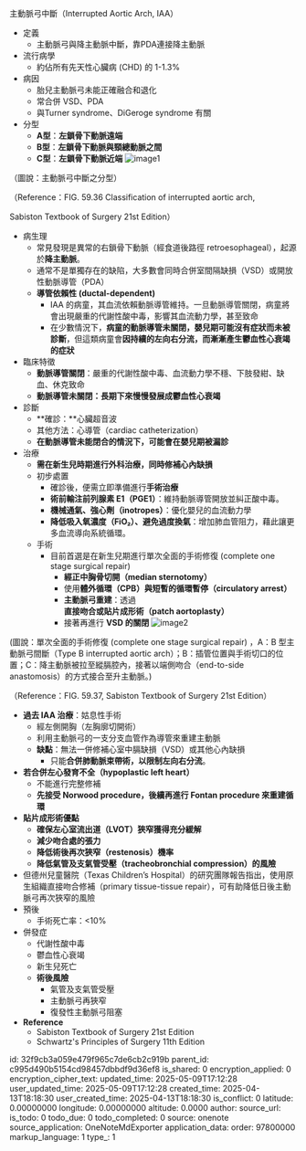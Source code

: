 主動脈弓中斷（Interrupted Aortic Arch, IAA）

- 定義
  - 主動脈弓與降主動脈中斷，靠PDA連接降主動脈
- 流行病學
  - 約佔所有先天性心臟病 (CHD) 的 1-1.3%
- 病因
  - 胎兒主動脈弓未能正確融合和退化
  - 常合併 VSD、PDA
  - 與Turner syndrome、DiGeroge syndrome 有關
- 分型
  - **A型**：**左鎖骨下動脈遠端**
  - **B型**：**左鎖骨下動脈與頸總動脈之間**
  - **C型**：**左鎖骨下動脈近端**
![image1](:/fc24bde5119a48f288fc1d22270e095d)

（圖說：主動脈弓中斷之分型）

（Reference：FIG. 59.36 Classification of interrupted aortic arch,

Sabiston Textbook of Surgery 21st Edition）
- 病生理
  - 常見發現是異常的右鎖骨下動脈（經食道後路徑 retroesophageal），起源於**降主動脈**。
  - 通常不是單獨存在的缺陷，大多數會同時合併室間隔缺損（VSD）或開放性動脈導管（PDA）
  - **導管依賴性 (ductal-dependent)**
    - IAA 的病童，其血流依賴動脈導管維持。一旦動脈導管關閉，病童將會出現嚴重的代謝性酸中毒，影響其血流動力學，甚至致命
    - 在少數情況下，**病童的動脈導管未關閉，嬰兒期可能沒有症狀而未被診斷**，但這類病童會**因持續的左向右分流，而漸漸產生鬱血性心衰竭的症狀**
- 臨床特徵
  - **動脈導管關閉**：嚴重的代謝性酸中毒、血流動力學不穩、下肢發紺、缺血、休克致命
  - **動脈導管未關閉：**長期下來慢慢發展成**鬱血性心衰竭**
- 診斷
  - **確診：**心臟超音波
  - 其他方法：心導管（cardiac catheterization）
  - **在動脈導管未能閉合的情況下，可能會在嬰兒期被漏診**
- 治療
  - **需在新生兒時期進行外科治療，同時修補心內缺損**
  - 初步處置
    - 確診後，便需立即準備進行**手術治療**
    - **術前輸注前列腺素 E1（PGE1）**：維持動脈導管開放並糾正酸中毒。
    - **機械通氣、強心劑（inotropes）**：優化嬰兒的血流動力學
    - **降低吸入氧濃度（FiO₂）、避免過度換氣**：增加肺血管阻力，藉此讓更多血流導向系統循環。
  - 手術
    - 目前首選是在新生兒期進行單次全面的手術修復 (complete one stage surgical repair)
      - **經正中胸骨切開（median sternotomy）**
      - 使用**體外循環（CPB）與短暫的循環暫停（circulatory arrest）**
      - **主動脈弓重建**：透過**直接吻合或貼片成形術（patch aortoplasty）**
      - 接著再進行 **VSD 的關閉**
![image2](:/f595eb884cc041f5828e892954549e21)

(圖說：單次全面的手術修復 (complete one stage surgical repair) ，A：B 型主動脈弓間斷（Type B interrupted aortic arch）；B：插管位置與手術切口的位置；C：降主動脈被拉至縱膈腔內，接著以端側吻合（end-to-side anastomosis）的方式接合至升主動脈。)

（Reference：FIG. 59.37, Sabiston Textbook of Surgery 21st Edition）
- **過去 IAA 治療**：姑息性手術
  - 經左側開胸（左胸廓切開術）
  - 利用主動脈弓的一支分支血管作為導管來重建主動脈
  - **缺點**：無法一併修補心室中膈缺損（VSD）或其他心內缺損
    - 只能**合併肺動脈束帶術，以限制左向右分流**。
- **若合併左心發育不全（hypoplastic left heart）**
  - 不能進行完整修補
  - **先接受 Norwood procedure，後續再進行 Fontan procedure 來重建循環**
- **貼片成形術優點**
  - **確保左心室流出道（LVOT）狹窄獲得充分緩解**
  - **減少吻合處的張力**
  - **降低術後再次狹窄（restenosis）機率**
  - **降低氣管及支氣管受壓（tracheobronchial compression）的風險**
- 但德州兒童醫院（Texas Children’s Hospital）的研究團隊報告指出，使用原生組織直接吻合修補（primary tissue-tissue repair），可有助降低日後主動脈弓再次狹窄的風險
- 預後
  - 手術死亡率：\<10%
- 併發症
  - 代謝性酸中毒
  - 鬱血性心衰竭
  - 新生兒死亡
  - **術後風險**
    - 氣管及支氣管受壓
    - 主動脈弓再狹窄
    - 復發性主動脈弓阻塞
- **Reference**
  - Sabiston Textbook of Surgery 21st Edition
  - Schwartz's Principles of Surgery 11th Edition



id: 32f9cb3a059e479f965c7de6cb2c919b
parent_id: c995d490b5154cd98457dbbdf9d36ef8
is_shared: 0
encryption_applied: 0
encryption_cipher_text: 
updated_time: 2025-05-09T17:12:28
user_updated_time: 2025-05-09T17:12:28
created_time: 2025-04-13T18:18:30
user_created_time: 2025-04-13T18:18:30
is_conflict: 0
latitude: 0.00000000
longitude: 0.00000000
altitude: 0.0000
author: 
source_url: 
is_todo: 0
todo_due: 0
todo_completed: 0
source: onenote
source_application: OneNoteMdExporter
application_data: 
order: 97800000
markup_language: 1
type_: 1